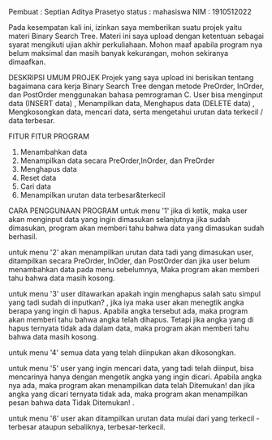 Pembuat : Septian Aditya Prasetyo
status  : mahasiswa
NIM	: 1910512022

Pada kesempatan kali ini, izinkan saya memberikan suatu projek yaitu materi Binary Search Tree. Materi ini saya upload dengan ketentuan sebagai syarat mengikuti ujian akhir perkuliahaan. Mohon maaf apabila program nya belum maksimal dan masih banyak kekurangan, mohon sekiranya dimaafkan.

DESKRIPSI UMUM PROJEK 
Projek yang saya upload ini berisikan tentang bagaimana cara kerja Binary Search Tree dengan metode PreOrder, InOrder, dan PostOrder menggunakan bahasa pemrograman C. User bisa menginput data (INSERT data) , Menampilkan data, Menghapus data (DELETE data) , Mengkosongkan data, mencari data, serta mengetahui urutan data terkecil / data terbesar.

FITUR FITUR PROGRAM
1. Menambahkan data
2. Menampilkan data secara PreOrder,InOrder, dan PreOrder
3. Menghapus data
4. Reset data
5. Cari data
6. Menampilkan urutan data terbesar&terkecil

CARA PENGGUNAAN PROGRAM
untuk menu '1' jika di ketik, maka user akan menginput data yang ingin dimasukan
selanjutnya jika sudah dimasukan, program akan memberi tahu bahwa data yang dimasukan sudah berhasil.

untuk menu '2' akan menampilkan urutan data tadi yang dimasukan user, ditampilkan secara PreOrder, InOder, dan PostOrder
dan jika user belum menambahkan data pada menu sebelumnya, Maka program akan memberi tahu bahwa data masih kosong.

untuk menu '3' user ditawarkan apakah ingin menghapus salah satu simpul yang tadi sudah di inputkan? , jika iya maka user akan menegtik angka berapa yang ingin di hapus. Apabila angka tersebut ada, maka program akan memberi tahu bahwa angka telah dihapus. Tetapi jika angka yang di hapus ternyata tidak ada dalam data, maka program akan memberi tahu bahwa data masih kosong.

untuk menu '4' semua data yang telah diinpukan akan dikosongkan.

untuk menu '5' user yang ingin mencari data, yang tadi telah diinput, bisa mencarinya hanya dengan mengetik angka yang ingin dicari. Apabila angka nya ada, maka program akan menampilkan data telah Ditemukan! dan jika angka yang dicari ternyata tidak ada, maka program akan menampilkan pesan bahwa data Tidak Ditemukan! .

untuk menu '6' user akan ditampilkan urutan data mulai dari yang terkecil - terbesar  ataupun sebaliknya, terbesar-terkecil.
